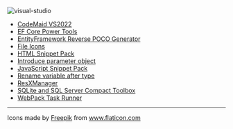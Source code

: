 ![visual-studio](https://user-images.githubusercontent.com/8418700/141210659-39697c76-fb68-4f3f-a5de-302e1376f582.png)

* [CodeMaid VS2022](https://marketplace.visualstudio.com/items?itemName=SteveCadwallader.CodeMaidVS2022)
* [EF Core Power Tools](https://marketplace.visualstudio.com/items?itemName=ErikEJ.EFCorePowerTools)
* [EntityFramework Reverse POCO Generator](https://marketplace.visualstudio.com/items?itemName=SimonHughes.EntityFrameworkReversePOCOGenerator)
* [File Icons](https://marketplace.visualstudio.com/items?itemName=MadsKristensen.FileIcons)
* [HTML Snippet Pack](https://marketplace.visualstudio.com/items?itemName=MadsKristensen.HTMLSnippetPack)
* [Introduce parameter object](https://marketplace.visualstudio.com/items?itemName=NeVeS.IntroduceParameterObject)
* [JavaScript Snippet Pack](https://marketplace.visualstudio.com/items?itemName=MadsKristensen.JavaScriptSnippetPack)
* [Rename variable after type](https://marketplace.visualstudio.com/items?itemName=NeVeS.RenameVariableAfterType)
* [ResXManager](https://marketplace.visualstudio.com/items?itemName=TomEnglert.ResXManager)
* [SQLite and SQL Server Compact Toolbox](https://marketplace.visualstudio.com/items?itemName=ErikEJ.SQLServerCompactSQLiteToolbox)
* [WebPack Task Runner](https://marketplace.visualstudio.com/items?itemName=MadsKristensen.WebPackTaskRunner)

<hr/>
<div>Icons made by <a href="https://www.freepik.com" title="Freepik">Freepik</a> from <a href="https://www.flaticon.com/" title="Flaticon">www.flaticon.com</a></div>
